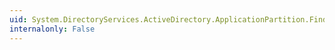 ```yaml
---
uid: System.DirectoryServices.ActiveDirectory.ApplicationPartition.FindAllDiscoverableDirectoryServers(System.String)
internalonly: False
---
```

